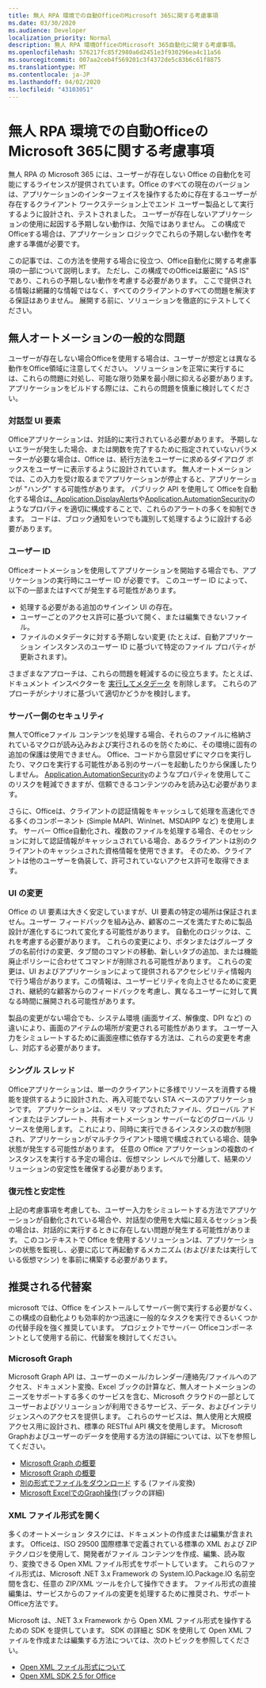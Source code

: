 ```yaml
---
title: 無人 RPA 環境での自動OfficeのMicrosoft 365に関する考慮事項
ms.date: 03/30/2020
ms.audience: Developer
localization_priority: Normal
description: 無人 RPA 環境OfficeのMicrosoft 365自動化に関する考慮事項。
ms.openlocfilehash: 576217fc85f2980a6d2451e3f930296ea4c11a56
ms.sourcegitcommit: 007aa2ceb4f569201c3f4372de5c83b6c61f8875
ms.translationtype: MT
ms.contentlocale: ja-JP
ms.lasthandoff: 04/02/2020
ms.locfileid: "43103051"
---
```

# <a name="considerations-for-unattended-automation-of-office-in-the-microsoft-365-for-unattended-rpa-environment"></a>無人 RPA 環境での自動OfficeのMicrosoft 365に関する考慮事項

無人 RPA の Microsoft 365 には、ユーザーが存在しない Office の自動化を可能にするライセンスが提供されています。Office のすべての現在のバージョンは、アプリケーションのインターフェイスを操作するために存在するユーザーが存在するクライアント ワークステーション上でエンド ユーザー製品として実行するように設計され、テストされました。 ユーザーが存在しないアプリケーションの使用に起因する予期しない動作は、欠陥ではありません。 この構成でOfficeする場合は、アプリケーション ロジックでこれらの予期しない動作を考慮する準備が必要です。

この記事では、この方法を使用する場合に役立つ、Office自動化に関する考慮事項の一部について説明します。 ただし、この構成でのOfficeは厳密に "AS IS" であり、これらの予期しない動作を考慮する必要があります。 ここで提供される情報は網羅的な情報ではなく、すべてのクライアントのすべての問題を解決する保証はありません。 展開する前に、ソリューションを徹底的にテストしてください。

## <a name="common-problems-in-unattended-automation"></a>無人オートメーションの一般的な問題

ユーザーが存在しない場合Officeを使用する場合は、ユーザーが想定とは異なる動作をOffice領域に注意してください。 ソリューションを正常に実行するには、これらの問題に対処し、可能な限り効果を最小限に抑える必要があります。 アプリケーションをビルドする際には、これらの問題を慎重に検討してください。

### <a name="interactive-ui-elements"></a>対話型 UI 要素

Officeアプリケーションは、対話的に実行されている必要があります。 予期しないエラーが発生した場合、または関数を完了するために指定されていないパラメーターが必要な場合は、Office は、続行方法をユーザーに求めるダイアログ ボックスをユーザーに表示するように設計されています。 無人オートメーションでは、この入力を受け取るまでアプリケーションが停止すると、アプリケーションが "ハング" する可能性があります。 パブリック API を使用して Officeを自動化する場合は[、Application.DisplayAlerts](https://docs.microsoft.com/office/vba/api/word.application.displayalerts)や[Application.AutomationSecurity](https://docs.microsoft.com/office/vba/api/word.application.automationsecurity)のようなプロパティを適切に構成することで、これらのアラートの多くを抑制できます。 コードは、ブロック通知をいつでも識別して処理するように設計する必要があります。

### <a name="user-identity"></a>ユーザー ID

Officeオートメーションを使用してアプリケーションを開始する場合でも、アプリケーションの実行時にユーザー ID が必要です。 このユーザー ID によって、以下の一部またはすべてが発生する可能性があります。

- 処理する必要がある追加のサインイン UI の存在。
- ユーザーごとのアクセス許可に基づいて開く、または編集できないファイル。
- ファイルのメタデータに対する予期しない変更 (たとえば、自動アプリケーション インスタンスのユーザー ID に基づいて特定のファイル プロパティが更新されます)。

さまざまなアプローチは、これらの問題を軽減するのに役立ちます。たとえば、ドキュメント インスペクターを [実行してメタデータ](https://docs.microsoft.com/office/vba/library-reference/concepts/using-the-document-inspector) を削除します。 これらのアプローチがシナリオに基づいて適切かどうかを検討します。

### <a name="server-side-security"></a>サーバー側のセキュリティ

無人でOfficeファイル コンテンツを処理する場合、それらのファイルに格納されているマクロが読み込みおよび実行されるのを防ぐために、その環境に固有の追加の保護は使用できません。 Office、コードから意図せずにマクロを実行したり、マクロを実行する可能性がある別のサーバーを起動したりから保護したりしません。 [Application.AutomationSecurity](https://docs.microsoft.com/office/vba/api/word.application.automationsecurity)のようなプロパティを使用してこのリスクを軽減できますが、信頼できるコンテンツのみを読み込む必要があります。

さらに、Officeは、クライアントの認証情報をキャッシュして処理を高速化できる多くのコンポーネント (Simple MAPI、WinInet、MSDAIPP など) を使用します。 サーバー Office自動化され、複数のファイルを処理する場合、そのセッションに対して認証情報がキャッシュされている場合、あるクライアントは別のクライアントのキャッシュされた資格情報を使用できます。 そのため、クライアントは他のユーザーを偽装して、許可されていないアクセス許可を取得できます。

### <a name="ui-changes"></a>UI の変更

Office の UI 要素は大きく安定していますが、UI 要素の特定の場所は保証されません。ユーザー フィードバックを組み込み、顧客のニーズを満たすために製品設計が進化するにつれて変化する可能性があります。 自動化のロジックは、これを考慮する必要があります。 これらの変更により、ボタンまたはグループ タブの名前付けの変更、タブ間のコマンドの移動、新しいタブの追加、または機能廃止ポリシーに合わせてコマンドが削除される可能性があります。 これらの変更は、UI およびアプリケーションによって提供されるアクセシビリティ情報内で行う場合があります。この情報は、ユーザービリティを向上させるために変更され、継続的な顧客からのフィードバックを考慮し、異なるユーザーに対して異なる時間に展開される可能性があります。

製品の変更がない場合でも、システム環境 (画面サイズ、解像度、DPI など) の違いにより、画面のアイテムの場所が変更される可能性があります。 ユーザー入力をシミュレートするために画面座標に依存する方法は、これらの変更を考慮し、対応する必要があります。

### <a name="single-threading"></a>シングル スレッド

Officeアプリケーションは、単一のクライアントに多様でリソースを消費する機能を提供するように設計された、再入可能でない STA ベースのアプリケーションです。 アプリケーションは、メモリ マップされたファイル、グローバル アドインまたはテンプレート、共有オートメーション サーバーなどのグローバル リソースを使用します。 これにより、同時に実行できるインスタンスの数が制限され、アプリケーションがマルチクライアント環境で構成されている場合、競争状態が発生する可能性があります。 任意の Office アプリケーションの複数のインスタンスを実行する予定の場合は、仮想マシン レベルで分離して、結果のソリューションの安定性を確保する必要があります。

### <a name="resiliency-and-stability"></a>復元性と安定性

上記の考慮事項を考慮しても、ユーザー入力をシミュレートする方法でアプリケーションが自動化されている場合や、対話型の使用を大幅に超えるセッション長の場合は、対話的に実行するときに存在しない問題が発生する可能性があります。 このコンテキストで Office を使用するソリューションは、アプリケーションの状態を監視し、必要に応じて再起動するメカニズム (および/または実行している仮想マシン) を事前に構築する必要があります。

## <a name="suggested-alternatives"></a>推奨される代替案

microsoft では、Office をインストールしてサーバー側で実行する必要がなく、この構成の自動化よりも効率的かつ迅速に一般的なタスクを実行できるいくつかの代替手段を強く推奨しています。 プロジェクトでサーバー Officeコンポーネントとして使用する前に、代替案を検討してください。

### <a name="microsoft-graph"></a>Microsoft Graph

Microsoft Graph API は、ユーザーのメール/カレンダー/連絡先/ファイルへのアクセス、ドキュメント変換、Excel ブックの計算など、無人オートメーションのニーズをサポートする多くのサービスを含む、Microsoft クラウドの一部としてユーザーおよびソリューションが利用できるサービス、データ、およびインテリジェンスへのアクセスを提供します。 これらのサービスは、無人使用と大規模アクセス用に設計され、標準の RESTful API 構文を使用します。 Microsoft Graphおよびユーザーのデータを使用する方法の詳細については、以下を参照してください。

- [Microsoft Graph の概要](https://docs.microsoft.com/graph/overview) 
- [Microsoft Graph の概要](https://developer.microsoft.com/graph/get-started)
- [別の形式でファイルをダウンロード](https://docs.microsoft.com/graph/api/driveitem-get-content-format?view=graph-rest-1.0&tabs=http) する (ファイル変換)
- [Microsoft ExcelでのGraph操作](https://docs.microsoft.com/graph/api/resources/excel?view=graph-rest-1.0)(ブックの詳細)

### <a name="open-xml-file-formats"></a>XML ファイル形式を開く

多くのオートメーション タスクには、ドキュメントの作成または編集が含まれます。 Officeは、ISO 29500 国際標準で定義されている標準の XML および ZIP テクノロジを使用して、開発者がファイル コンテンツを作成、編集、読み取り、変換できる Open XML ファイル形式をサポートしています。 これらのファイル形式は、Microsoft .NET 3.x Framework の System.IO.Package.IO 名前空間を含む、任意の ZIP/XML ツールを介して操作できます。 ファイル形式の直接編集は、サービスからのファイルの変更を処理するために推奨され、サポートOffice方法です。

Microsoft は、.NET 3.x Framework から Open XML ファイル形式を操作するための SDK を提供しています。 SDK の詳細と SDK を使用して Open XML ファイルを作成または編集する方法については、次のトピックを参照してください。

- [Open XML ファイル形式について](https://docs.microsoft.com/office/open-xml/understanding-the-open-xml-file-formats)
- [Open XML SDK 2.5 for Office](https://docs.microsoft.com/office/open-xml/open-xml-sdk)
